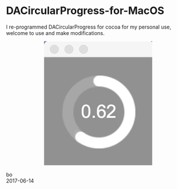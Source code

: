 # DACircularProgress-for-MacOS
I re-programmed DACircularProgress for cocoa for my personal use, welcome to use and make modifications.


<p align="center"> 
<img src="https://github.com/ZHANGneuro/DACircularProgress-for-MacOS/blob/master/example.gif">
</p>



bo <br />
2017-06-14
